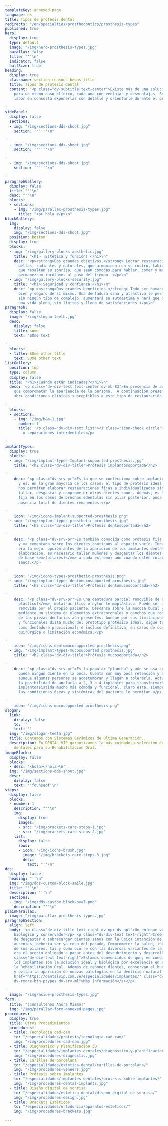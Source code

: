 ```yaml
---
templateKey: annexed-page
language: es
title: Tipos de prótesis dental
redirects: "/en/specialties/prosthodontics/prosthesis-types"
published: true
hero:
  display: true
  type: default
  image: "/img/hero-prosthesis-types.jpg"
  parallax: false
  title: "''\n"
  indicator: false
  halfSize: true
heading:
  display: true
  classname: section-reasons bebas-title
  title: Tipos de prótesis dental
  content: '<p class="dv-subtitle text-center">Existe más de una solución protésica
    para un mismo caso clínico, cada una con ventajas y desventajas. Será nuestra
    labor en consulta exponerlas con detalle y orientarle durante el proceso de selección.</p>

'
sidePanel:
  display: false
  sections:
  - img: "/img/sections-dds-shoot.jpg"
    section: '"''''\n"

'
  - img: "/img/sections-dds-shoot.jpg"
    section: '"''''\n"

'
  - img: "/img/sections-dds-shoot.jpg"
    section: '"''''\n"

'
paragraphGallery:
  display: false
  title: "''\n"
  desc: "''\n"
  blocks:
  - sections:
    - img: "/img/parallax-prosthesis-types.jpg"
      title: "<p> hola </p>\n"
blockGallery:
  img:
    display: false
    img: "/img/sections-dds-shoot.jpg"
  position: bottom
  display: true
  blocks:
  - img: "/img/gallery-blocks-aesthetic.jpg"
    title: "<h1> ¡Estética y función! </h1>\n"
    desc: "<p><strong>Dos grandes objetivos.</strong> Lograr restauraciones que luzcan
      bellas, radiantes y naturales, que armonicen con su rostro, labios y encías,
      que resalten su sonrisa, que sean cómodas para hablar, comer y masticar y que
      permanezcan incólumes al paso del tiempo. </p>\n"
  - img: "/img/gallery-blocks-security.jpg"
    title: "<h1>¡Seguridad y confianza!</h1>\n"
    desc: "<p ><strong>Dos grandes beneficios.</strong> Todo ser humano necesita sentirse
      bien y seguro de sí mismo. Una dentadura sana y atractiva le permitirá sonreír
      sin ningún tipo de complejo, aumentará su autoestima y hará que disfrute de
      una vida plena, sin límites y llena de satisfacciones.</p>\n"
paragraph:
  display: false
  image: "/img/slogan-teeth.jpg"
  desc:
    display: false
    title: some
    text: 'SOme text

'
  blocks:
  - title: SOme other title
    text: SOme other text
listGallery:
  position: top
  type: column
  display: false
  title: "<h1>¿Cuándo están indicadas?</h1>\n"
  desc: '<p class="dv-div-text text-center dv-mb-83">En presencia de anomalías estéticas
    que comprometan la apariencia de la persona.  A continuación presentamos diversas
    <br> condiciones clínicas susceptibles a este tipo de restauración dental:</p>

'
  blocks:
  - sections:
    - img: "/img/b&a-1.jpg"
      number: 1
      title: '<p class="dv-div-text list"><i class="icon-check circle"></i>Diastemas
        o separaciones interdentales</p>

'
implantTypes:
  display: true
  blocks:
  - img: "/img/implant-types-Implant-supported-prosthesis.jpg"
    title: '<h2 class="dv-div-title">Prótesis implantosoportada</h2>

'
    desc: '<p class="dv-srv-pr">Es la que se confecciona sobre implantes dentales
      y es, en la gran mayoría de los casos; el tipo de prótesis ideal. Los implantes
      nos permiten elaborar restauraciones fijas e individualizadas sin tener que
      tallar, desgastar y comprometer otros dientes sanos. Además, es la única alternativa
      fija en los casos de brechas edéntulas sin pilar posterior, poca cantidad o
      ausencia total de dientes remanentes.</p>

'
    icon: "/img/icons-implant-supported-prosthesis.png"
  - img: "/img/implant-types-prosthetic-prosthesis.jpg"
    title: '<h2 class="dv-div-title">Prótesis dentosoportada</h2>

'
    desc: '<p class="dv-srv-pr">Es también conocida como prótesis fija convencional
      y va cementada sobre los dientes contiguos al espacio vacío. Indudablemente
      era la mejor opción antes de la aparición de los implantes dentales. Para su
      elaboración, es necesario tallar muñones y desgastar los dientes que le servirán
      de base <em>(pilares)</em> a cada extremo; aún cuando estén intactos y completamente
      sanos.</p>

'
    icon: "/img/icons-types-prosthetic-prosthesis.png"
  - img: "/img/implant-types-dentomucosupported-prosthesis.jpg"
    title: '<h2 class="dv-div-title">Prótesis dentomucosoportada</h2>

'
    desc: '<p class="dv-srv-pr">Es una dentadura parcial removible de acrílico <em>(material
      plástico)</em>, metal-acrílico o nylon termoplástico. Puede ser insertada y
      removida por el propio paciente. Descansa sobre la mucosa bucal y se retiene
      mediante un sistema de elementos extracoronales o ganchos que rodean a algunas
      de las piezas dentarias aún presentes. Aunque por sus limitaciones estéticas
      y funcionales dista mucho del prototipo protésico ideal, sigue teniendo vigencia
      como dentadura provisional; e incluso definitiva, en casos de contraindicación
      quirúrgica o limitación económica.</p>

'
    icon: "/img/icons-dentomucosupported-prosthesis.png"
  - img: "/img/implant-types-mucosupported prosthesis.jpg"
    title: '<h2 class="dv-div-title">Prótesis mucosoportada</h2>

'
    desc: '<p class="dv-srv-pr">Es la popular "plancha" y aún se usa cuando ya no
      queda ningún diente en la boca. Cuenta con muy poca retención y estabilidad,
      aunque algunas personas se acostumbran y llegan a tolerarla. Actualmente existe
      la posibilidad de anclarla a 2, 3 o 4 implantes para transformarla en una sobredentadura
      implantoasistida mucho más cómoda y funcional, claro está; siempre y cuando
      las condiciones óseas y sistémicas del paciente lo permitan.</p>

'
    icon: "/img/icons-mucosupported prosthesis.png"
slogan:
  link:
    display: false
    to: ''
    text: ''
  img: "/img/slogan-teeth.jpg"
  title: Contamos con Sistemas Cerámicos de Última Generación...
  description: En DENTAL VIP garantizamos la más cuidadosa selección de materiales
    dentales para su Rehabilitación Oral.
imageBlocks:
  display: false
  blocks:
  - desc: "<hola></hola>\n"
  img: "/img/sections-dds-shoot.jpg"
  desc:
    display: false
    text: "'fouhseof'\n"
steps:
  display: false
  blocks:
  - number: 1
    description: "''\n"
    img:
      display: true
      images:
      - src: "/img/brackets-care-steps-1.jpg"
      - src: "/img/brackets-care-steps-2.jpg"
    list:
      display: false
      rows:
      - icon: "/img/icons-brush.jpg"
        image: "/img/brackets-care-steps-3.jpg"
        desc:
          text: "''\n"
dds:
  display: false
  heading: "''\n"
  img: "/img/dds-custom-block-smile.jpg"
  title: "''\n"
  description: "''\n"
  sections:
  - img: "/img/dds-custom-block-oval.png"
    description: "''\n"
plainParallax:
  image: "/img/parallax-prosthesis-types.jpg"
paragraphSection:
  align: left
  body: '<p class="dv-div-title text-right dv-npr dv-npl">Un enfoque verdaderamente
    biológico y conservador</p> <p class="dv-div-text text-right">Creemos que la rutina
    de desgastar o sobrecargar dientes sanos con la única intención de reponer otros
    ausentes, debería ser ya cosa del pasado. Comprometer la salud, integridad y longevidad
    de sus pilares, tal y como ocurre con las diversas variantes de la prótesis convencional,
    era el precio obligado a pagar antes del descubrimiento y desarrollo de la oseointegración.</p><p
    class="dv-div-text text-right">Estamos convencidos de que, en condiciones favorables,
    los implantes son la solución ideal y biológica por excelencia en el campo de
    la Rehabilitación Oral. Además de reponer dientes, conservan el hueso maxilar
    y evitan la aparición de nuevas patologías en la dentición natural remanente.<br><br><a
    href="https://dentalvip.com.ve/especialidades/implantes/" class="dv-rmore-btn
    dv-rmore-btn-ptypes dv-srv-ml">Más Información</a></p>

'
  image: "/img/aside-prosthesis-types.jpg"
form:
  title: "¡Consúltenos Ahora Mismo!"
  img: "/img/parallax-form-annexed-pages.jpg"
procedures:
  display: true
  title: Otros Procedimientos
  procedures:
  - title: Tecnología cad-cam
    to: "/especialidades/protesis/tecnologia-cad-cam/"
    img: "/img/procedures-cad-cam.jpg"
  - title: Diagnóstico y Planificación 3D
    to: "/especialidades/implantes-dentales/diagnostico-y-planificacion-3d/"
    img: "/img/procedures-diagnostic.jpg"
  - title: Carillas de porcelana
    to: "/especialidades/estetica-dental/carillas-de-porcelana/"
    img: "/img/procedures-veneers.jpg"
  - title: Prótesis sobre implantes
    to: "/especialidades/implantes-dentales/protesis-sobre-implantes/"
    img: "/img/procedures-dental-implants.jpg"
  - title: Diseño digital de sonrisa
    to: "/especialidades/estetica-dental/diseno-digital-de-sonrisa/"
    img: "/img/procedures-design.jpg"
  - title: Brackets Estéticos
    to: "/especialidades/ortodoncia/aparatos-esteticos/"
    img: "/img/procedures-brackets.jpg"

---
```

